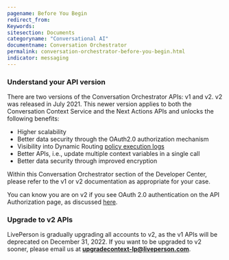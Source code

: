 ```yaml
---
pagename: Before You Begin
redirect_from:
Keywords:
sitesection: Documents
categoryname: "Conversational AI"
documentname: Conversation Orchestrator
permalink: conversation-orchestrator-before-you-begin.html
indicator: messaging
---
```


### Understand your API version

There are two versions of the Conversation Orchestrator APIs: v1 and v2. 
v2 was released in July 2021. This newer version applies to both the Conversation Context Service and the Next Actions APIs and unlocks the following benefits:

* Higher scalability
* Better data security through the OAuth2.0 authorization mechanism
* Visibility into Dynamic Routing [policy execution logs](conversation-orchestrator-dynamic-routing-policy-logs-for-v2.html)
* Better APIs, i.e., update multiple context variables in a single call
* Better data security through improved encryption

Within this Conversation Orchestrator section of the Developer Center, please refer to the v1 or v2 documentation as appropriate for your case.

You can know you are on v2 if you see OAuth 2.0 authentication on the API Authorization page, as discussed [here](conversation-orchestrator-api-authorization.html).

### Upgrade to v2 APIs

LivePerson is gradually upgrading  all accounts to v2, as the  v1 APIs will be deprecated on December 31, 2022. If you want to be upgraded  to v2 sooner, please email us at **upgradecontext-lp@liveperson.com**.